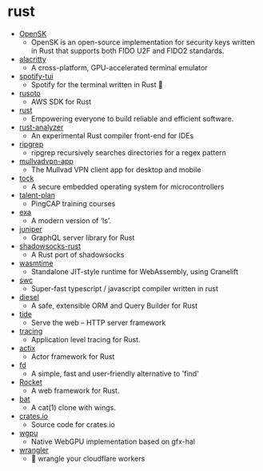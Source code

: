 # rust
- [OpenSK](https://github.com/google/OpenSK)
  - OpenSK is an open-source implementation for security keys written in Rust that supports both FIDO U2F and FIDO2 standards.
- [alacritty](https://github.com/alacritty/alacritty)
  - A cross-platform, GPU-accelerated terminal emulator
- [spotify-tui](https://github.com/Rigellute/spotify-tui)
  - Spotify for the terminal written in Rust 🚀
- [rusoto](https://github.com/rusoto/rusoto)
  - AWS SDK for Rust
- [rust](https://github.com/rust-lang/rust)
  - Empowering everyone to build reliable and efficient software.
- [rust-analyzer](https://github.com/rust-analyzer/rust-analyzer)
  - An experimental Rust compiler front-end for IDEs
- [ripgrep](https://github.com/BurntSushi/ripgrep)
  - ripgrep recursively searches directories for a regex pattern
- [mullvadvpn-app](https://github.com/mullvad/mullvadvpn-app)
  - The Mullvad VPN client app for desktop and mobile
- [tock](https://github.com/tock/tock)
  - A secure embedded operating system for microcontrollers
- [talent-plan](https://github.com/pingcap/talent-plan)
  - PingCAP training courses
- [exa](https://github.com/ogham/exa)
  - A modern version of ‘ls’.
- [juniper](https://github.com/graphql-rust/juniper)
  - GraphQL server library for Rust
- [shadowsocks-rust](https://github.com/shadowsocks/shadowsocks-rust)
  - A Rust port of shadowsocks
- [wasmtime](https://github.com/bytecodealliance/wasmtime)
  - Standalone JIT-style runtime for WebAssembly, using Cranelift
- [swc](https://github.com/swc-project/swc)
  - Super-fast typescript / javascript compiler written in rust
- [diesel](https://github.com/diesel-rs/diesel)
  - A safe, extensible ORM and Query Builder for Rust
- [tide](https://github.com/http-rs/tide)
  - Serve the web – HTTP server framework
- [tracing](https://github.com/tokio-rs/tracing)
  - Application level tracing for Rust.
- [actix](https://github.com/actix/actix)
  - Actor framework for Rust
- [fd](https://github.com/sharkdp/fd)
  - A simple, fast and user-friendly alternative to 'find'
- [Rocket](https://github.com/SergioBenitez/Rocket)
  - A web framework for Rust.
- [bat](https://github.com/sharkdp/bat)
  - A cat(1) clone with wings.
- [crates.io](https://github.com/rust-lang/crates.io)
  - Source code for crates.io
- [wgpu](https://github.com/gfx-rs/wgpu)
  - Native WebGPU implementation based on gfx-hal
- [wrangler](https://github.com/cloudflare/wrangler)
  - 🤠 wrangle your cloudflare workers
